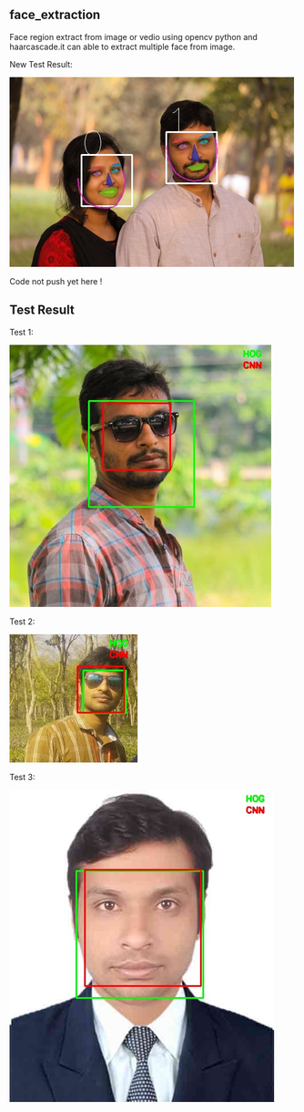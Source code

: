 

## face_extraction
Face region extract from image or vedio using opencv python and haarcascade.it can able to extract multiple face from image.


New Test Result:

![face](facedetection/logs/Image_.jpg)

Code not push yet here !

## Test Result
Test 1:

![face](facedetection/logs/3.jpg)

Test 2:

![face](facedetection/logs/2.jpg)

Test 3:

![face](facedetection/logs/1.jpg)





